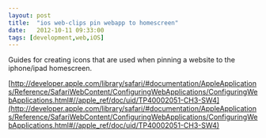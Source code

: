 ```yaml
---
layout: post
title:  "ios web-clips pin webapp to homescreen"
date:   2012-10-11 09:33:00
tags: [development,web,iOS]
---
```


Guides for creating icons that are used when pinning a website to the iphone/ipad homescreen. 

[http://developer.apple.com/library/safari/#documentation/AppleApplications/Reference/SafariWebContent/ConfiguringWebApplications/ConfiguringWebApplications.html#//apple_ref/doc/uid/TP40002051-CH3-SW4](http://developer.apple.com/library/safari/#documentation/AppleApplications/Reference/SafariWebContent/ConfiguringWebApplications/ConfiguringWebApplications.html#//apple_ref/doc/uid/TP40002051-CH3-SW4)